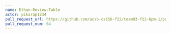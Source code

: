 ```yaml
---
name: Ethan-Review-Table
actor: pikarap1234
pull_request_url: https://github.com/ucsb-cs156-f22/team03-f22-6pm-1/pull/64
pull_request_num: 64
---
```

